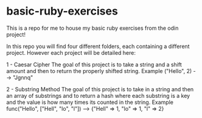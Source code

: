# basic-ruby-exercises
This is a repo for me to house my basic ruby exercises from the odin project!

In this repo you will find four different folders, each containing a different project. 
However each project will be detailed here:

1 - Caesar Cipher
The goal of this project is to take a string and a shift amount and then to return the properly shifted string.
Example ("Hello", 2) --> "Jgnnq" 


2 - Substring Method
The goal of this project is to take in a string and then an array of substrings and to return a hash
where each substring is a key and the value is how many times its counted in the string.
Example func("Hello", ["Hell", "lo", "l"]) --> {"Hell" => 1, "lo" => 1, "l" => 2}

